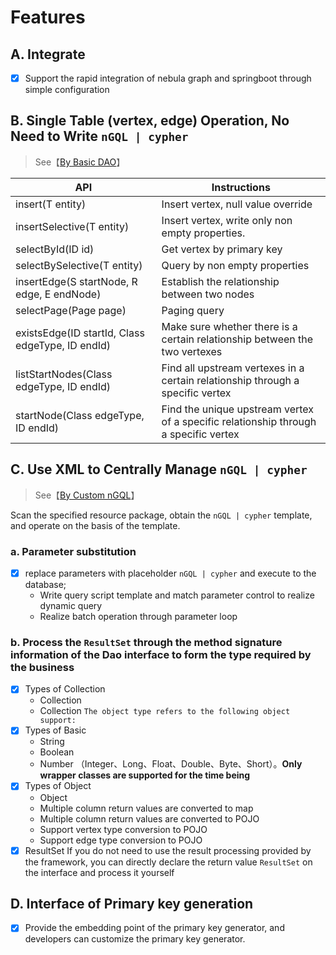 # Features

## A. Integrate
- [x] Support the rapid integration of nebula graph and springboot through simple configuration

## B. Single Table (vertex, edge) Operation, No Need to Write `nGQL | cypher`
> See【[By Basic DAO](./#?path=dev-example&file=dao-basic)】  

API | Instructions
--|--
insert(T entity) | Insert vertex, null value override
insertSelective(T entity) | Insert vertex, write only non empty properties.
selectById(ID id) | Get vertex by primary key
selectBySelective(T entity) | Query by non empty properties
insertEdge(S startNode, R edge, E endNode) | Establish the relationship between two nodes
selectPage(Page<T> page) | Paging query
existsEdge(ID startId, Class edgeType, ID endId) | Make sure whether there is a certain relationship between the two vertexes
listStartNodes(Class edgeType, ID endId) | Find all upstream vertexes in a certain relationship through a specific vertex
startNode(Class edgeType, ID endId) | Find the unique upstream vertex of a specific relationship through a specific vertex

## C. Use XML to Centrally Manage  `nGQL | cypher`
> See【[By Custom nGQL](./#?path=dev-example&file=custom-crud)】  

Scan the specified resource package, obtain the `nGQL | cypher` template, and operate on the basis of the template.

### a. Parameter substitution
- [x] replace parameters with placeholder `nGQL | cypher` and execute to the database;
  - Write query script template and match parameter control to realize dynamic query
  - Realize batch operation through parameter loop

### b. Process the `ResultSet` through the method signature information of the Dao interface to form the type required by the business
  - [x] Types of Collection
      - Collection<Types of Basic>
      - Collection<Types of Object> `The object type refers to the following object support:`
  - [x] Types of Basic
    - String
    - Boolean
    - Number （Integer、Long、Float、Double、Byte、Short）。**Only wrapper classes are supported for the time being**
  - [x] Types of Object
    -  Object
      - Multiple column return values are converted to map
      - Multiple column return values are converted to POJO
      - Support vertex type conversion to POJO
      - Support edge type conversion to POJO
  - [x] ResultSet If you do not need to use the result processing provided by the framework, you can directly declare the return value `ResultSet` on the interface and process it yourself

## D. Interface of Primary key generation 
- [x] Provide the embedding point of the primary key generator, and developers can customize the primary key generator.
